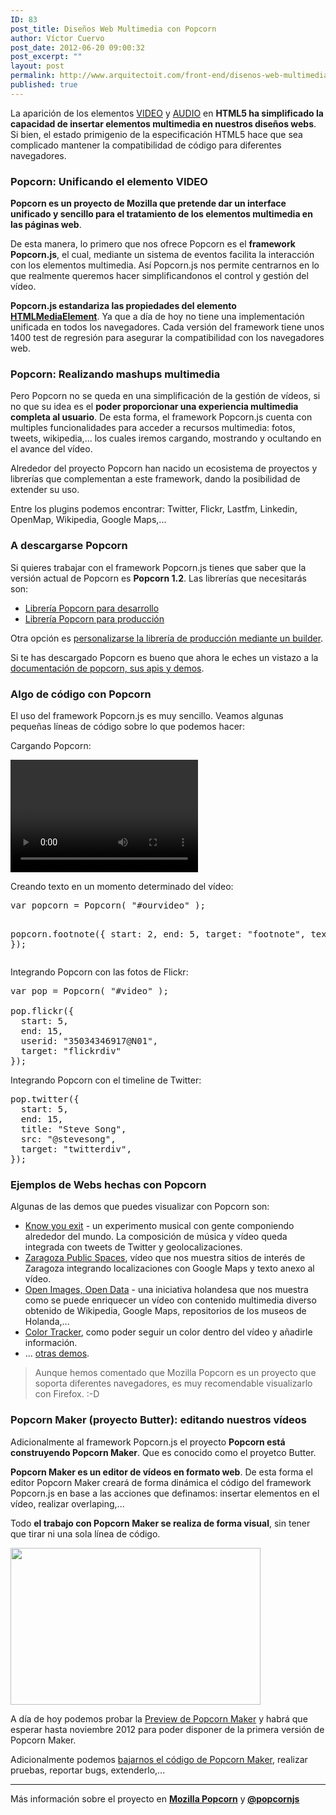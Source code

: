 ```yaml
---
ID: 83
post_title: Diseños Web Multimedia con Popcorn
author: Víctor Cuervo
post_date: 2012-06-20 09:00:32
post_excerpt: ""
layout: post
permalink: http://www.arquitectoit.com/front-end/disenos-web-multimedia-con-popcorn/
published: true
---
```

La aparición de los elementos <a title="Elemento video de HTML5" href="http://w3api.com/wiki/HTML5:VIDEO">VIDEO</a> y <a title="Elemento audio en HTML5" href="http://w3api.com/wiki/HTML5:AUDIO">AUDIO</a> en <strong>HTML5 ha simplificado la capacidad de insertar elementos multimedia en nuestros diseños webs</strong>. Si bien, el estado primigenio de la especificación HTML5 hace que sea complicado mantener la compatibilidad de código para diferentes navegadores.
<h3>Popcorn: Unificando el elemento VIDEO</h3>
<strong>Popcorn es un proyecto de Mozilla que pretende dar un interface unificado y sencillo para el tratamiento de los elementos multimedia en las páginas web</strong>.

De esta manera, lo primero que nos ofrece Popcorn es el <strong>framework Popcorn.js</strong>, el cual, mediante un sistema de eventos facilita la interacción con los elementos multimedia. Así Popcorn.js nos permite centrarnos en lo que realmente queremos hacer simplificandonos el control y gestión del vídeo.

<strong>Popcorn.js estandariza las propiedades del elemento <a title="Elemento DOM HTMLMediaElement" href="http://w3api.com/wiki/DOM:HTMLMediaElement">HTMLMediaElement</a></strong>. Ya que a día de hoy no tiene una implementación unificada en todos los navegadores. Cada versión del framework tiene unos 1400 test de regresión para asegurar la compatibilidad con los navegadores web.
<h3>Popcorn: Realizando mashups multimedia</h3>
Pero Popcorn no se queda en una simplificación de la gestión de vídeos, si no que su idea es el <strong>poder proporcionar una experiencia multimedia completa al usuario</strong>. De esta forma, el framework Popcorn.js cuenta con multiples funcionalidades para acceder a recursos multimedia: fotos, tweets, wikipedia,... los cuales iremos cargando, mostrando y ocultando en el avance del vídeo.

Alrededor del proyecto Popcorn han nacido un ecosistema de proyectos y librerías que complementan a este framework, dando la posibilidad de extender su uso.

Entre los plugins podemos encontrar: Twitter, Flickr, Lastfm, Linkedin, OpenMap, Wikipedia, Google Maps,...
<h3>A descargarse Popcorn</h3>
Si quieres trabajar con el framework Popcorn.js tienes que saber que la versión actual de Popcorn es <strong>Popcorn 1.2</strong>. Las librerías que necesitarás son:
<ul>
	<li><a title="Popcorn para desarrollo" href="http://popcornjs.org/code/dist/popcorn-complete.js">Librería Popcorn para desarrollo</a></li>
	<li><a title="Librería Popcorn para producción" href="http://popcornjs.org/code/dist/popcorn-complete.js">Librería Popcorn para producción</a></li>
</ul>
Otra opción es <a title="Personalizarse Popcorn mediante un builder" href="http://mozillapopcorn.org/build-tool/">personalizarse la librería de producción mediante un builder</a>.

Si te has descargado Popcorn es bueno que ahora le eches un vistazo a la <a title="Documentación de Popcorn, apis y demos" href="http://popcornjs.org/">documentación de popcorn, sus apis y demos</a>.
<h3>Algo de código con Popcorn</h3>
El uso del framework Popcorn.js es muy sencillo. Veamos algunas pequeñas líneas de código sobre lo que podemos hacer:

Cargando Popcorn:
<pre lang="html4strict"><script src="http://popcornjs.org/code/dist/popcorn-complete.min.js" type="text/javascript"></script><video id="ourvideo" src="http://videos.mozilla.org/serv/webmademovies/popcornplug.mp4" width="300" height="180"><source src="http://videos.mozilla.org/serv/webmademovies/popcornplug.ogv" /><source src="http://videos.mozilla.org/serv/webmademovies/popcornplug.webm" /><object id="ourvideo" width="300" height="180" classid="clsid:d27cdb6e-ae6d-11cf-96b8-444553540000" codebase="http://download.macromedia.com/pub/shockwave/cabs/flash/swflash.cab#version=6,0,40,0"><param name="src" value="http://www.arquitectoit.com/wp-includes/js/tinymce/plugins/media/moxieplayer.swf" /><param name="flashvars" value="url=http%3A//videos.mozilla.org/serv/webmademovies/popcornplug.mp4&amp;poster=/wp-admin/" /><param name="allowfullscreen" value="true" /><param name="allowscriptaccess" value="true" /><embed id="ourvideo" width="300" height="180" type="application/x-shockwave-flash" src="http://www.arquitectoit.com/wp-includes/js/tinymce/plugins/media/moxieplayer.swf" flashvars="url=http%3A//videos.mozilla.org/serv/webmademovies/popcornplug.mp4&amp;poster=/wp-admin/" allowfullscreen="allowfullscreen" allowscriptaccess="true" /></object>    </video></pre>
<div id="footnote"></div>
Creando texto en un momento determinado del vídeo:
<pre lang="javascript">var popcorn = Popcorn( "#ourvideo" );

popcorn.footnote({
  start: 2,
  end: 5,
  target: "footnote",
  text: "Pop!"
});</pre>
Integrando Popcorn con las fotos de Flickr:
<pre lang="javascript">var pop = Popcorn( "#video" );

pop.flickr({
  start: 5,
  end: 15,
  userid: "35034346917@N01",
  target: "flickrdiv"
});</pre>
Integrando Popcorn con el timeline de Twitter:
<pre lang="javascript">pop.twitter({
  start: 5,
  end: 15,
  title: "Steve Song",
  src: "@stevesong",
  target: "twitterdiv",
});</pre>
<h3>Ejemplos de Webs hechas con Popcorn</h3>
Algunas de las demos que puedes visualizar con Popcorn son:
<ul>
	<li><a title="Know your exit" href="http://www.robmorrismusic.com/knowyourexit/" target="_blank">Know you exit</a> - un experimento musical con gente componiendo alrededor del mundo. La composición de música y vídeo queda integrada con tweets de Twitter y geolocalizaciones.</li>
	<li><a title="Zaragoza Public Spaces" href="http://www.samuelnegredo.com/zaragoza-public-spaces/gran-via.htm" target="_blank">Zaragoza Public Spaces</a>, vídeo que nos muestra sitios de interés de Zaragoza integrando localizaciones con Google Maps y texto anexo al vídeo.</li>
	<li><a title="Open Images, Open Data" href="http://rdbg.tuxic.nl:4444/apps/openbeelden" target="_blank">Open Images, Open Data</a> - una iniciativa holandesa que nos muestra como se puede enriquecer un vídeo con contenido multimedia diverso obtenido de Wikipedia, Google Maps, repositorios de los museos de Holanda,...</li>
	<li><a title="Color Tracker" href="http://anavallasuiza.com/popcorn/" target="_blank">Color Tracker</a>, como poder seguir un color dentro del vídeo y añadirle información.</li>
	<li>... <a title="Otras demos con Popcorn" href="http://popcornjs.org/demos" target="_blank">otras demos</a>.</li>
</ul>
<blockquote>Aunque hemos comentado que Mozilla Popcorn es un proyecto que soporta diferentes navegadores, es muy recomendable visualizarlo con Firefox. :-D</blockquote>
<h3>Popcorn Maker (proyecto Butter): editando nuestros vídeos</h3>
Adicionalmente al framework Popcorn.js el proyecto <strong>Popcorn está construyendo Popcorn Maker</strong>. Que es conocido como el proyetco Butter.

<strong>Popcorn Maker es un editor de vídeos en formato web</strong>. De esta forma el editor Popcorn Maker creará de forma dinámica el código del framework Popcorn.js en base a las acciones que definamos: insertar elementos en el vídeo, realizar overlaping,...

Todo <strong>el trabajo con Popcorn Maker se realiza de forma visual</strong>, sin tener que tirar ni una sola línea de código.

<img class="aligncenter size-full wp-image-93" title="popcorn-maker" src="http://www.arquitectoit.com/wp-content/uploads/2012/06/popcorn-maker.png" alt="" width="400" height="251" />

A día de hoy podemos probar la <a title="Preview de Popcorn Maker" href="http://mozillapopcorn.org/popcorn-maker/">Preview de Popcorn Maker</a> y habrá que esperar hasta noviembre 2012 para poder disponer de la primera versión de Popcorn Maker.

Adicionalmente podemos <a title="Código fuente de Popcorn Maker" href="https://github.com/mozilla/butter">bajarnos el código de Popcorn Maker</a>, realizar pruebas, reportar bugs, extenderlo,...

---

Más información sobre el proyecto en <strong><a title="Mozilla Popcorn" href="http://mozillapopcorn.org">Mozilla Popcorn</a></strong> y<strong> <a title="Proyecto Mozilla Popcorn en Twitter" href="https://twitter.com/popcornjs">@popcornjs</a></strong>
